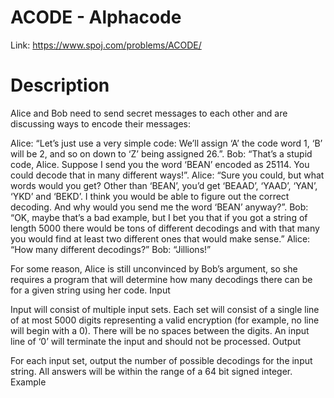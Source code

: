# ACODE - Alphacode

Link: https://www.spoj.com/problems/ACODE/

# Description
Alice and Bob need to send secret messages to each other and are discussing ways to encode their messages:

Alice: “Let’s just use a very simple code: We’ll assign ‘A’ the code word 1, ‘B’ will be 2, and so on down to ‘Z’ being assigned 26.”.
Bob: “That’s a stupid code, Alice. Suppose I send you the word ‘BEAN’ encoded as 25114. You could decode that in many different ways!”.
Alice: “Sure you could, but what words would you get? Other than ‘BEAN’, you’d get ‘BEAAD’, ‘YAAD’, ‘YAN’, ‘YKD’ and ‘BEKD’. I think you would be able to figure out the correct decoding. And why would you send me the word ‘BEAN’ anyway?”.
Bob: “OK, maybe that’s a bad example, but I bet you that if you got a string of length 5000 there would be tons of different decodings and with that many you would find at least two different ones that would make sense.”
Alice: “How many different decodings?”
Bob: “Jillions!”

For some reason, Alice is still unconvinced by Bob’s argument, so she requires a program that will determine how many decodings there can be for a given string using her code.
Input

Input will consist of multiple input sets. Each set will consist of a single line of at most 5000 digits representing a valid encryption (for example, no line will begin with a 0). There will be no spaces between the digits. An input line of ‘0’ will terminate the input and should not be processed.
Output

For each input set, output the number of possible decodings for the input string. All answers will be within the range of a 64 bit signed integer.
Example
